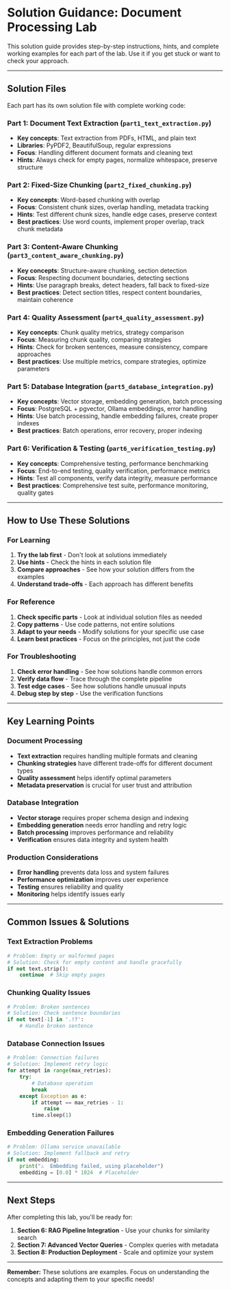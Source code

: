 # Solution Guidance: Document Processing Lab

This solution guide provides step-by-step instructions, hints, and complete working examples for each part of the lab. Use it if you get stuck or want to check your approach.

---

## Solution Files

Each part has its own solution file with complete working code:

### **Part 1: Document Text Extraction** (`part1_text_extraction.py`)
- **Key concepts**: Text extraction from PDFs, HTML, and plain text
- **Libraries**: PyPDF2, BeautifulSoup, regular expressions
- **Focus**: Handling different document formats and cleaning text
- **Hints**: Always check for empty pages, normalize whitespace, preserve structure

### **Part 2: Fixed-Size Chunking** (`part2_fixed_chunking.py`)
- **Key concepts**: Word-based chunking with overlap
- **Focus**: Consistent chunk sizes, overlap handling, metadata tracking
- **Hints**: Test different chunk sizes, handle edge cases, preserve context
- **Best practices**: Use word counts, implement proper overlap, track chunk metadata

### **Part 3: Content-Aware Chunking** (`part3_content_aware_chunking.py`)
- **Key concepts**: Structure-aware chunking, section detection
- **Focus**: Respecting document boundaries, detecting sections
- **Hints**: Use paragraph breaks, detect headers, fall back to fixed-size
- **Best practices**: Detect section titles, respect content boundaries, maintain coherence

### **Part 4: Quality Assessment** (`part4_quality_assessment.py`)
- **Key concepts**: Chunk quality metrics, strategy comparison
- **Focus**: Measuring chunk quality, comparing strategies
- **Hints**: Check for broken sentences, measure consistency, compare approaches
- **Best practices**: Use multiple metrics, compare strategies, optimize parameters

### **Part 5: Database Integration** (`part5_database_integration.py`)
- **Key concepts**: Vector storage, embedding generation, batch processing
- **Focus**: PostgreSQL + pgvector, Ollama embeddings, error handling
- **Hints**: Use batch processing, handle embedding failures, create proper indexes
- **Best practices**: Batch operations, error recovery, proper indexing

### **Part 6: Verification & Testing** (`part6_verification_testing.py`)
- **Key concepts**: Comprehensive testing, performance benchmarking
- **Focus**: End-to-end testing, quality verification, performance metrics
- **Hints**: Test all components, verify data integrity, measure performance
- **Best practices**: Comprehensive test suite, performance monitoring, quality gates

---

## How to Use These Solutions

### **For Learning**
1. **Try the lab first** - Don't look at solutions immediately
2. **Use hints** - Check the hints in each solution file
3. **Compare approaches** - See how your solution differs from the examples
4. **Understand trade-offs** - Each approach has different benefits

### **For Reference**
1. **Check specific parts** - Look at individual solution files as needed
2. **Copy patterns** - Use code patterns, not entire solutions
3. **Adapt to your needs** - Modify solutions for your specific use case
4. **Learn best practices** - Focus on the principles, not just the code

### **For Troubleshooting**
1. **Check error handling** - See how solutions handle common errors
2. **Verify data flow** - Trace through the complete pipeline
3. **Test edge cases** - See how solutions handle unusual inputs
4. **Debug step by step** - Use the verification functions

---

## Key Learning Points

### **Document Processing**
- **Text extraction** requires handling multiple formats and cleaning
- **Chunking strategies** have different trade-offs for different document types
- **Quality assessment** helps identify optimal parameters
- **Metadata preservation** is crucial for user trust and attribution

### **Database Integration**
- **Vector storage** requires proper schema design and indexing
- **Embedding generation** needs error handling and retry logic
- **Batch processing** improves performance and reliability
- **Verification** ensures data integrity and system health

### **Production Considerations**
- **Error handling** prevents data loss and system failures
- **Performance optimization** improves user experience
- **Testing** ensures reliability and quality
- **Monitoring** helps identify issues early

---

## Common Issues & Solutions

### **Text Extraction Problems**
```python
# Problem: Empty or malformed pages
# Solution: Check for empty content and handle gracefully
if not text.strip():
    continue  # Skip empty pages
```

### **Chunking Quality Issues**
```python
# Problem: Broken sentences
# Solution: Check sentence boundaries
if not text[-1] in '.!?':
    # Handle broken sentence
```

### **Database Connection Issues**
```python
# Problem: Connection failures
# Solution: Implement retry logic
for attempt in range(max_retries):
    try:
        # Database operation
        break
    except Exception as e:
        if attempt == max_retries - 1:
            raise
        time.sleep(1)
```

### **Embedding Generation Failures**
```python
# Problem: Ollama service unavailable
# Solution: Implement fallback and retry
if not embedding:
    print("⚠️  Embedding failed, using placeholder")
    embedding = [0.0] * 1024  # Placeholder
```

---

## Next Steps

After completing this lab, you'll be ready for:

1. **Section 6: RAG Pipeline Integration** - Use your chunks for similarity search
2. **Section 7: Advanced Vector Queries** - Complex queries with metadata
3. **Section 8: Production Deployment** - Scale and optimize your system

---

**Remember:** These solutions are examples. Focus on understanding the concepts and adapting them to your specific needs!
